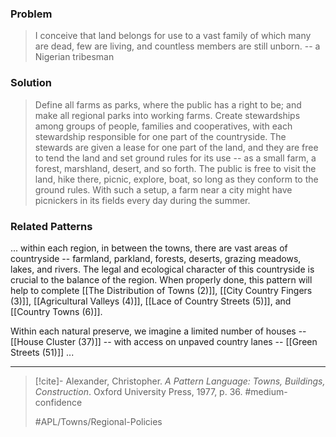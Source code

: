 ### Problem
>I conceive that land belongs for use to a vast family of which many are dead, few are living, and countless members are still unborn.
> -- a Nigerian tribesman

### Solution
>Define all farms as parks, where the public has a right to be; and make all regional parks into working farms.
>Create stewardships among groups of people, families and cooperatives, with each stewardship responsible for one part of the countryside. The stewards are given a lease for one part of the land, and they are free to tend the land and set ground rules for its use -- as a small farm, a forest, marshland, desert, and so forth. The public is free to visit the land, hike there, picnic, explore, boat, so long as they conform to the ground rules. With such a setup, a farm near a city might have picnickers in its fields every day during the summer.

### Related Patterns
... within each region, in between the towns, there are vast areas of countryside -- farmland, parkland, forests, deserts, grazing meadows, lakes, and rivers. The legal and ecological character of this countryside is crucial to the balance of the region. When properly done, this pattern will help to complete [[The Distribution of Towns (2)]], [[City Country Fingers (3)]], [[Agricultural Valleys (4)]], [[Lace of Country Streets (5)]], and [[Country Towns (6)]].

Within each natural preserve, we imagine a limited number of houses -- [[House Cluster (37)]] -- with access on unpaved country lanes -- [[Green Streets (51)]] ...

---

> [!cite]- Alexander, Christopher. _A Pattern Language: Towns, Buildings, Construction_. Oxford University Press, 1977, p. 36.
> #medium-confidence 
> 
> #APL/Towns/Regional-Policies
